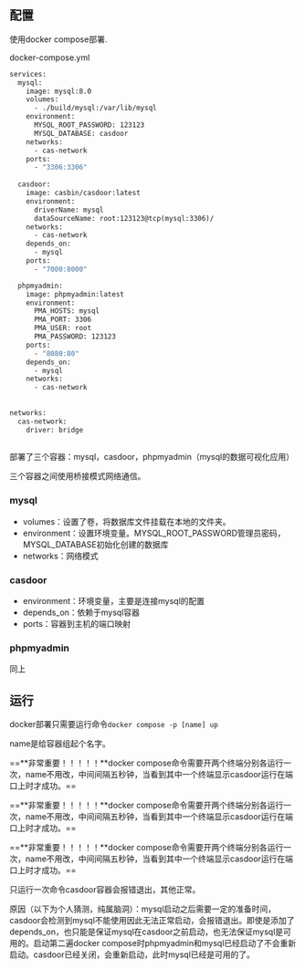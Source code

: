

## 配置

使用docker compose部署.

docker-compose.yml

```dockerfile
services:
  mysql:
    image: mysql:8.0
    volumes:
      - ./build/mysql:/var/lib/mysql
    environment:
      MYSQL_ROOT_PASSWORD: 123123
      MYSQL_DATABASE: casdoor
    networks:
      - cas-network
    ports:
      - "3306:3306"
   
  casdoor:
    image: casbin/casdoor:latest
    environment:
      driverName: mysql
      dataSourceName: root:123123@tcp(mysql:3306)/
    networks:
      - cas-network
    depends_on:
      - mysql
    ports:
      - "7000:8000"

  phpmyadmin:
    image: phpmyadmin:latest
    environment:
      PMA_HOSTS: mysql
      PMA_PORT: 3306   
      PMA_USER: root
      PMA_PASSWORD: 123123
    ports:
      - "8080:80"
    depends_on:
      - mysql
    networks:
      - cas-network 
     
  
networks:
  cas-network:
    driver: bridge
      	
```



部署了三个容器：mysql，casdoor，phpmyadmin（mysql的数据可视化应用）

三个容器之间使用桥接模式网络通信。

### mysql

+ volumes：设置了卷，将数据库文件挂载在本地的文件夹。
+ environment：设置环境变量。MYSQL_ROOT_PASSWORD管理员密码，MYSQL_DATABASE初始化创建的数据库
+ networks：网络模式

### casdoor

+ environment：环境变量，主要是连接mysql的配置
+ depends_on：依赖于mysql容器
+ ports：容器到主机的端口映射

### phpmyadmin

同上



## 运行

docker部署只需要运行命令`docker compose -p [name] up`

name是给容器组起个名字。

==**非常重要！！！！！**docker compose命令需要开两个终端分别各运行一次，name不用改，中间间隔五秒钟，当看到其中一个终端显示casdoor运行在端口上时才成功。==

==**非常重要！！！！！**docker compose命令需要开两个终端分别各运行一次，name不用改，中间间隔五秒钟，当看到其中一个终端显示casdoor运行在端口上时才成功。==

==**非常重要！！！！！**docker compose命令需要开两个终端分别各运行一次，name不用改，中间间隔五秒钟，当看到其中一个终端显示casdoor运行在端口上时才成功。==

只运行一次命令casdoor容器会报错退出，其他正常。

原因（以下为个人猜测，纯属脑洞）：mysql启动之后需要一定的准备时间，casdoor会检测到mysql不能使用因此无法正常启动，会报错退出。即使是添加了depends_on，也只能是保证mysql在casdoor之前启动，也无法保证mysql是可用的。启动第二遍docker compose时phpmyadmin和mysql已经启动了不会重新启动。casdoor已经关闭，会重新启动，此时mysql已经是可用的了。